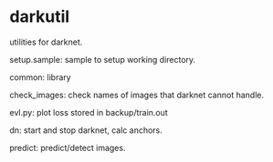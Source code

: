 # darkutil
utilities for darknet.

setup.sample:
  sample to setup working directory.

common:
  library

check_images:
  check names of images that darknet cannot handle.

evl.py:
  plot loss stored in backup/train.out

dn:
  start and stop darknet, calc anchors.

predict:
  predict/detect images.

